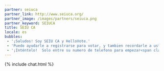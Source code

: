 ```yaml
---
partner: seiuca
partner_link: http://www.seiuca.org/
partner_image: /images/partners/seiuca.png
partner_keyword: SEIUCA
title: SEIU CA
locale: es
bubbles:
 - '¡Saludos! Soy SEIU CA y HelloVote.'
 - 'Puedo ayudarle a registrarse para votar, y tambien recordarle a usted y sus amigos que voten.'
 - '¡Inténtelo!  Solo entre su numero de telefono para empezar<span class="mobileOnly">, o <a href="https://m.me/hellovote">empiece un chat por Facebook Messenger</a></span>.'
---
```

{% include chat.html %}
